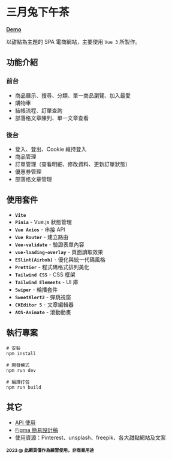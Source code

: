 # 三月兔下午茶
**[Demo](https://jill83123.github.io/MarchHare-bakery/#/index)**

以甜點為主題的 SPA 電商網站，主要使用 `Vue 3` 所製作。

## 功能介紹
### 前台
- 商品展示、搜尋、分類、單一商品瀏覽、加入最愛
- 購物車
- 結帳流程、訂單查詢
- 部落格文章陳列、單一文章查看

### 後台
- 登入、登出、Cookie 維持登入
- 商品管理
- 訂單管理（查看明細、修改資料、更新訂單狀態）
- 優惠券管理
- 部落格文章管理

## 使用套件
* **`Vite`**
* **`Pinia`** - Vue.js 狀態管理
* **`Vue Axios`** - 串接 API
* **`Vue Router`** - 建立路由
* **`Vee-validate`** - 驗證表單內容
* **`vue-loading-overlay`** - 頁面讀取效果
* **`ESlint(Airbnb)`** - 優化與統一代碼風格
* **`Prettier`** - 程式碼格式排列美化
* **`Tailwind CSS`** - CSS 框架
* **`Tailwind Elements`** - UI 庫
* **`Swiper`** - 輪播套件
* **`SweetAlert2`** - 彈跳視窗
* **`CKEditor 5`** - 文章編輯器
* **`AOS-Animate`** - 滾動動畫

## 執行專案
```
# 安裝
npm install

# 開發模式
npm run dev

# 編譯打包
npm run build
```

## 其它
* [API 使用](https://github.com/hexschool/vue3-course-api-wiki/wiki)
* [Figma 簡易設計稿](https://www.figma.com/file/4okyfZJd2Piio5XAtCeBs1/%E4%B8%89%E6%9C%88%E5%85%94---%E7%83%98%E7%84%99%E5%B0%8F%E8%88%96?type=design&node-id=0%3A1&mode=design&t=8PAoJZmuBdmK5pV3-1)
* 使用資源：Pinterest、unsplash、freepik、各大甜點網站及文案

**<sub>2023 @ 此網頁僅作為練習使用，非商業用途</sub>**
